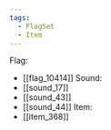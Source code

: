 ```yaml
---
tags:
  - FlagSet
  - Item
---
```

Flag:
- [[flag_10414]]
Sound:
- [[sound_17]]
- [[sound_43]]
- [[sound_44]]
Item:
- [[item_368]]
